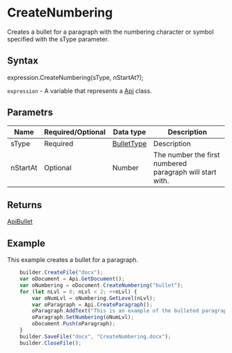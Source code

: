 # CreateNumbering

Creates a bullet for a paragraph with the numbering character or symbol specified with the sType parameter.

## Syntax

expression.CreateNumbering(sType, nStartAt?);

`expression` - A variable that represents a [Api](../Api.md) class.

## Parametrs

| **Name** | **Required/Optional** | **Data type** | **Description** |
| ------------- | ------------- | ------------- | ------------- |
| sType | Required | [BulletType](../../../Enumerations/BulletType.md) | Description |
| nStartAt | Optional | Number | The number the first numbered paragraph will start with. |

## Returns

[ApiBullet](../../ApiBullet/ApiBullet.md)

## Example

This example creates a bullet for a paragraph.

```javascript
	builder.CreateFile("docx");
	var oDocument = Api.GetDocument();
	var oNumbering = oDocument.CreateNumbering("bullet");
	for (let nLvl = 0; nLvl < 2; ++nLvl) {
		var oNumLvl = oNumbering.GetLevel(nLvl);
		var oParagraph = Api.CreateParagraph();
		oParagraph.AddText("This is an example of the bulleted paragraph № " + (nLvl + 1));
		oParagraph.SetNumbering(oNumLvl);
		oDocument.Push(oParagraph);
	}
	builder.SaveFile("docx", "CreateNumbering.docx");
	builder.CloseFile();
```